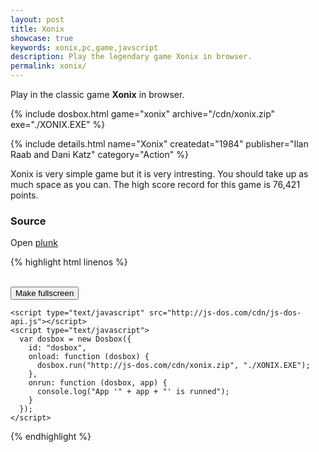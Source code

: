 ```yaml
---
layout: post
title: Xonix
showcase: true
keywords: xonix,pc,game,javscript
description: Play the legendary game Xonix in browser.
permalink: xonix/
---
```


Play in the classic game **Xonix** in browser.

{% include dosbox.html game="xonix" archive="/cdn/xonix.zip" exe="./XONIX.EXE" %}

<!--more-->

{% include details.html name="Xonix" createdat="1984" publisher="Ilan Raab and Dani Katz" category="Action" %}

Xonix is very simple game but it is very intresting. You should take up as much space as you can. The high score record for this game is 76,421 points.


### Source

Open [plunk](http://plnkr.co/edit/d6Q72y?p=preview)

{% highlight html linenos %}
<!doctype html>
<html lang="en-us">
  <head>
    <meta charset="utf-8">
    <meta http-equiv="Content-Type" content="text/html; charset=utf-8">
    <title>js-dos api</title>
    <style type="text/css">
      .dosbox-container { width: 640px; height: 400px; }
      .dosbox-container > .dosbox-overlay { background: url(http://js-dos.com/cdn/xonix.png); }
    </style>
  </head>
  <body>
    <div id="dosbox"></div>
    <br/>
    <button onclick="dosbox.requestFullScreen();">Make fullscreen</button>
    
    <script type="text/javascript" src="http://js-dos.com/cdn/js-dos-api.js"></script>
    <script type="text/javascript">
      var dosbox = new Dosbox({
        id: "dosbox",
        onload: function (dosbox) {
          dosbox.run("http://js-dos.com/cdn/xonix.zip", "./XONIX.EXE");
        },
        onrun: function (dosbox, app) {
          console.log("App '" + app + "' is runned");
        }
      });
    </script>
  </body>
</html>
{% endhighlight %}